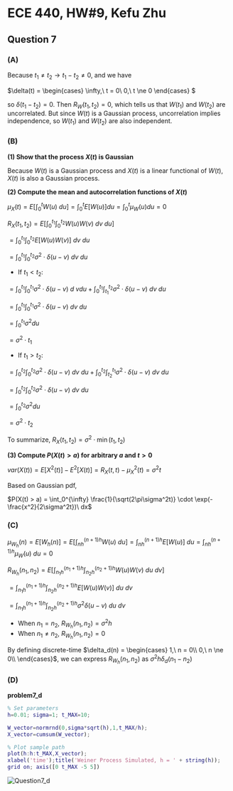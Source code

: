 # ECE 440, HW#9, Kefu Zhu

## Question 7

### (A)

Because $t_1 \ne t_2 \rightarrow t_1 - t_2 \ne 0$, and we have
 
$\delta(t) =
\begin{cases}
\infty,\ t = 0\\
0,\ t \ne 0
\end{cases}
$

so $\delta(t_1 - t_2) = 0$. Then $R_W(t_1, t_2) = 0$, which tells us that $W(t_1)$ and $W(t_2)$ are uncorrelated. But since $W(t)$ is a Gaussian process, uncorrelation implies independence, so $W(t_1)$ and $W(t_2)$ are also independent.

### (B)

**(1) Show that the process $X(t)$ is Gaussian**

Because $W(t)$ is a Gaussian process and $X(t)$ is a linear functional of $W(t)$, $X(t)$ is also a Gaussian process.

**(2) Compute the mean and autocorrelation functions of $X(t)$**

$\mu_X(t) = E[\int_0^t W(u)\ du] = \int_0^t E[W(u)] du = \int_0^t \mu_W(u) du = 0$

$R_X(t_1,t_2) = E[\int_0^{t_1}\int_0^{t_2} W(u)W(v)\ dv\ du]$

$= \int_0^{t_1}\int_0^{t_2} E[W(u)W(v)]\ dv\ du$

$= \int_0^{t_1}\int_0^{t_2} \sigma^2 \cdot \delta(u - v)\ dv\ du$

- If $t_1 < t_2$:

$= \int_0^{t_1}\int_0^{t_1} \sigma^2 \cdot \delta(u - v)\ d\ vdu + \int_0^{t_1}\int_{t_1}^{t_2} \sigma^2 \cdot \delta(u - v)\ dv\ du$

$= \int_0^{t_1}\int_0^{t_1} \sigma^2 \cdot \delta(u - v)\ dv\ du$

$= \int_0^{t_1} \sigma^2 du$

$= \sigma^2 \cdot t_1$

- If $t_1 > t_2$:

$= \int_0^{t_2}\int_0^{t_2} \sigma^2 \cdot \delta(u - v)\ dv\ du + \int_0^{t_2}\int_{t_2}^{t_1} \sigma^2 \cdot \delta(u - v)\ dv\ du$

$= \int_0^{t_2}\int_0^{t_2} \sigma^2 \cdot \delta(u - v)\ dv\ du$

$= \int_0^{t_2} \sigma^2 du$

$= \sigma^2 \cdot t_2$

To summarize, $R_X(t_1,t_2) = \sigma^2 \cdot \min(t_1,t_2)$

**(3) Compute $P(X(t) > a)$ for arbitrary $a$ and $t>0$**

$var(X(t)) = E[X^2(t)] - E^2[X(t)] = R_X(t,t) - \mu_X^2(t) = \sigma^2 t$

Based on Gaussian pdf,

$P(X(t) > a) = \int_0^{\infty} \frac{1}{\sqrt(2\pi\sigma^2t)} \cdot \exp(-\frac{x^2}{2\sigma^2t})\ dx$

### (C)

$\mu_{W_h}(n) = E[W_h(n)] = E[\int_{nh}^{(n+1)h} W(u)\ du] = \int_{nh}^{(n+1)h}E[W(u)]\ du = \int_{nh}^{(n+1)h} \mu_W(u)\ du = 0$

$R_{W_h}(n_1,n_2) = E[\int_{n_1h}^{(n_1+1)h}\int_{n_2h}^{(n_2+1)h} W(u)W(v)\ du\ dv]$

$= \int_{n_1h}^{(n_1+1)h}\int_{n_2h}^{(n_2+1)h} E[W(u)W(v)]\ du\ dv$

$= \int_{n_1h}^{(n_1+1)h}\int_{n_2h}^{(n_2+1)h} \sigma^2\delta(u-v) \ du\ dv$

- When $n_1 = n_2$, $R_{W_h}(n_1,n_2) = \sigma^2h$
- When $n_1 \ne n_2$, $R_{W_h}(n_1,n_2) = 0$ 

By defining discrete-time $\delta_d(n) = 
\begin{cases}
1,\ n = 0\\
0,\ n \ne 0\\
\end{cases}$, we can express $R_{W_h}(n_1,n_2)$ as $\sigma^2h\delta_d(n_1-n_2)$

### (D)

**problem7_d**

```matlab
% Set parameters
h=0.01; sigma=1; t_MAX=10;

W_vector=normrnd(0,sigma*sqrt(h),1,t_MAX/h);
X_vector=cumsum(W_vector);

% Plot sample path
plot(h:h:t_MAX,X_vector);
xlabel('time');title('Weiner Process Simulated, h = ' + string(h));
grid on; axis([0 t_MAX -5 5])
```

![Question7_d](https://github.com/datamasterkfz/University-of-Rochester/raw/master/ECE440/Homework/HW9/Question7_d.png)